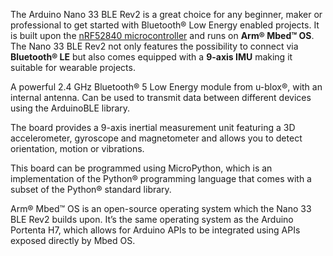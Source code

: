 <FeatureDescription>

The Arduino Nano 33 BLE Rev2 is a great choice for any beginner, maker or professional to get started with Bluetooth® Low Energy enabled projects. It is built upon the [nRF52840 microcontroller](https://content.arduino.cc/assets/Nano_BLE_MCU-nRF52840_PS_v1.1.pdf) and runs on **Arm® Mbed™ OS**. The Nano 33 BLE Rev2 not only features the possibility to connect via **Bluetooth® LE** but also comes equipped with a **9-axis IMU** making it suitable for wearable projects. 
</FeatureDescription>


<FeatureList>
<Feature title="Bluetooth®" image="bluetooth">

  A powerful 2.4 GHz Bluetooth® 5 Low Energy module from u-blox®, with an internal antenna. Can be used to transmit data between different devices 
  using the ArduinoBLE library.

  <FeatureLink variant="primary" title="Documentation" url="/tutorials/nano-33-ble/bluetooth"/>
  <FeatureLink variant="secondary" title="Library" url="https://www.arduino.cc/reference/en/libraries/arduinoble/"/>
</Feature>

<Feature title="IMU for Motion Detection" image="imu">

  The board provides a 9-axis inertial measurement unit featuring a 3D accelerometer, gyroscope and magnetometer and allows you to detect orientation, motion or vibrations.

  <FeatureLink variant="primary" title="Documentation" url="/tutorials/nano-33-ble-rev2/imu-accelerometer"/>
  <FeatureLink variant="secondary" title="Library" url="https://www.arduino.cc/reference/en/libraries/arduino_bmi270_bmm150/"/>
</Feature>

<Feature title="Python® Support" image="python">

  This board can be programmed using MicroPython, which is an implementation of the Python® programming language that comes with a subset of the Python® standard library.

  <FeatureLink variant="primary" title="Documentation" url="/micropython/basics/board-installation"/>
  <FeatureLink variant="secondary" title="Learn More" url="/learn/programming/arduino-and-python"/>
</Feature>

<Feature title="Arm® Mbed™ OS" image="core">

  Arm® Mbed™ OS is an open-source operating system which the Nano 33 BLE Rev2 builds upon. It’s the same operating system as the Arduino Portenta H7, which allows for Arduino APIs to be integrated using APIs exposed directly by Mbed OS.

  <FeatureLink variant="primary" title="Documentation" url="https://os.mbed.com/docs/mbed-os"/>
</Feature>


</FeatureList>

